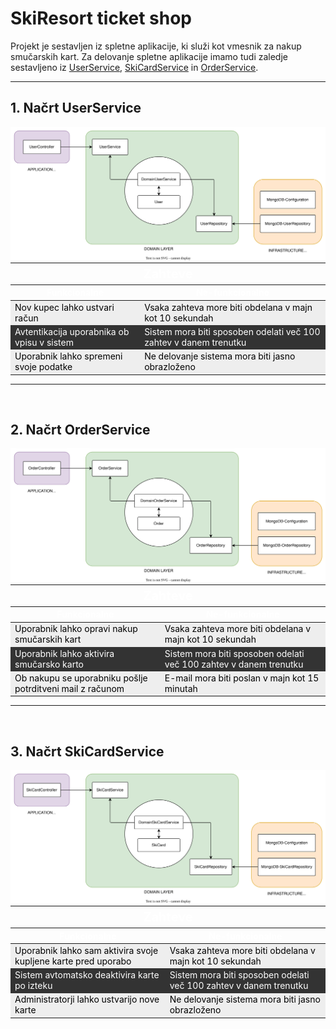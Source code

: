 # SkiResort ticket shop

Projekt je sestavljen iz spletne aplikacije, ki služi kot vmesnik za nakup smučarskih kart. Za delovanje spletne aplikacije imamo tudi zaledje sestavljeno iz [UserService](#1-načrt-userservice), [SkiCardService](#2-načrt-orderservice) in [OrderService](#3-načrt-skicardservice).

<hr/>


## 1. Načrt UserService
<img src="doc/images/UserService.svg">

<table style="margin: 0 auto; width: 100%;">
  <thead>
    <tr style="color: #fff;">
        <th style="text-align:center; font-size: 20px" colspan="2">Zahteve</th>
    </tr>
    <tr style="color: #fff;">
      <th>Funkcionalne</th>
      <th>Ne-funkcionalne</th>
    </tr>
  </thead>
  <tbody>
    <tr>
      <td style="background-color: #eee; color: #000">Nov kupec lahko ustvari račun</td>
      <td style="background-color: #eee; color: #000">Vsaka zahteva more biti obdelana v majn kot 10 sekundah</td>
    </tr>
    <tr>
      <td style="background-color: #333; color: #fff">Avtentikacija uporabnika ob vpisu v sistem</td>
      <td style="background-color: #333; color: #fff">Sistem mora biti sposoben odelati več 100 zahtev v danem trenutku</td>
    </tr>
    <tr>
      <td style="background-color: #eee; color: #000">Uporabnik lahko spremeni svoje podatke</td>
      <td style="background-color: #eee; color: #000">Ne delovanje sistema mora biti jasno obrazloženo</td>
    </tr>
  </tbody>
</table>

<hr/>
<br/>


## 2. Načrt OrderService
<img src="doc/images/OrderService.svg">

<table style="margin: 0 auto; width: 100%;">
  <thead>
    <tr style="color: #fff;">
        <th style="text-align:center; font-size: 20px" colspan="2">Zahteve</th>
    </tr>
    <tr style="color: #fff;">
      <th>Funkcionalne</th>
      <th>Ne-funkcionalne</th>
    </tr>
  </thead>
  <tbody>
    <tr>
      <td style="background-color: #eee; color: #000">Uporabnik lahko opravi nakup smučarskih kart</td>
      <td style="background-color: #eee; color: #000">Vsaka zahteva more biti obdelana v majn kot 10 sekundah</td>
    </tr>
    <tr>
      <td style="background-color: #333; color: #fff">Uporabnik lahko aktivira smučarsko karto</td>
      <td style="background-color: #333; color: #fff">Sistem mora biti sposoben odelati več 100 zahtev v danem trenutku</td>
    </tr>
    <tr>
      <td style="background-color: #eee; color: #000">Ob nakupu se uporabniku pošlje potrditveni mail z računom</td>
      <td style="background-color: #eee; color: #000">E-mail mora biti poslan v majn kot 15 minutah</td>
    </tr>
  </tbody>
</table>

<hr/>
<br/>


## 3. Načrt SkiCardService
<img src="doc/images/SkiCardService.svg">

<table style="margin: 0 auto; width: 100%;">
  <thead>
    <tr style="color: #fff;">
        <th style="text-align:center; font-size: 20px" colspan="2">Zahteve</th>
    </tr>
    <tr style="color: #fff;">
      <th>Funkcionalne</th>
      <th>Ne-funkcionalne</th>
    </tr>
  </thead>
  <tbody>
    <tr>
      <td style="background-color: #eee; color: #000">Uporabnik lahko sam  aktivira svoje kupljene karte pred uporabo</td>
      <td style="background-color: #eee; color: #000">Vsaka zahteva more biti obdelana v majn kot 10 sekundah</td>
    </tr>
    <tr>
      <td style="background-color: #333; color: #fff">Sistem avtomatsko deaktivira karte po izteku</td>
      <td style="background-color: #333; color: #fff">Sistem mora biti sposoben odelati več 100 zahtev v danem trenutku</td>
    </tr>
    <tr>
      <td style="background-color: #eee; color: #000">Administratorji lahko ustvarijo nove karte</td>
      <td style="background-color: #eee; color: #000">Ne delovanje sistema mora biti jasno obrazloženo</td>
    </tr>
  </tbody>
</table>